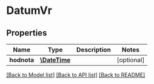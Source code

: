 # DatumVr

## Properties
Name | Type | Description | Notes
------------ | ------------- | ------------- | -------------
**hodnota** | [**\DateTime**](\DateTime.md) |  | [optional] 

[[Back to Model list]](../../README.md#documentation-for-models) [[Back to API list]](../../README.md#documentation-for-api-endpoints) [[Back to README]](../../README.md)

